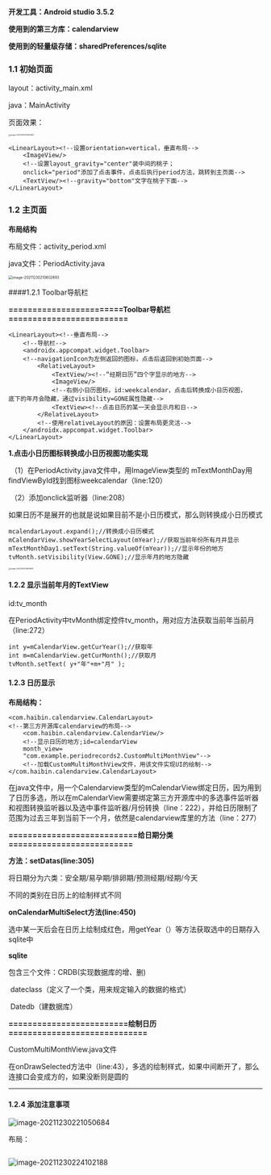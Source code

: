 **开发工具：Android studio 3.5.2**

**使用到的第三方库：calendarview**

**使用到的轻量级存储：sharedPreferences/sqlite**

### 1.1 初始页面

layout：activity_main.xml

java：MainActivity

页面效果：

<img src="README.assets/image-20211230205352365.png" alt="image-20211230205352365" style="zoom:25%;" />

```
<LinearLayout><!--设置orientation=vertical，垂直布局-->
	<ImageView/>
	<!--设置layout_gravity="center"装中间的桃子；
	onclick="period"添加了点击事件，点击后执行period方法，跳转到主页面-->
	<TextView/><!--gravity="bottom"文字在桃子下面-->
</LinearLayout>
```

### 1.2 主页面

**布局结构**

布局文件：activity_period.xml

java文件：PeriodActivity.java

<img src="README.assets/image-20211230210602893.png" alt="image-20211230210602893" style="zoom:50%;" />

####1.2.1 Toolbar导航栏

**========================Toolbar导航栏=========================**

```
<LinearLayout><!--垂直布局-->
	<!--导航栏-->
	<androidx.appcompat.widget.Toolbar>
	<!--navigationIcon为左侧返回的图标，点击后返回到初始页面-->
		<RelativeLayout>
			<TextView/><!--“经期日历”四个字显示的地方-->
			<ImageView/>
			<!--右侧小日历图标，id:weekcalendar，点击后转换成小日历视图，			底下的年月会隐藏，通过visibility=GONE属性隐藏-->
			<TextView><!--点击日历的某一天会显示月和日-->
		</RelativeLayout>
		<!--使用relativeLayout的原因：设置布局更灵活-->
	</androidx.appcompat.widget.Toolbar>
</LinearLayout>
```

**1.点击小日历图标转换成小日历视图功能实现**

​	（1）在PeriodActivity.java文件中，用ImageView类型的 mTextMonthDay用findViewById找到图标weekcalendar（line:120）

​	（2）添加onclick监听器（line:208）

​			如果日历不是展开的也就是说如果目前不是小日历模式，那么则转换成小日历模式

```
mcalendarLayout.expand();//转换成小日历模式
mCalendarView.showYearSelectLayout(mYear);//获取当前年份所有月并显示
mTextMonthDay1.setText(String.valueOf(mYear));//显示年份的地方
tvMonth.setVisibility(View.GONE);//显示年月的地方隐藏
```

<img src="README.assets/image-20211230212639913.png" alt="image-20211230212639913" style="zoom:25%;" />

#### 1.2.2 显示当前年月的TextView

id:tv_month

在PeriodActivity中tvMonth绑定控件tv_month，用对应方法获取当前年当前月（line:272）

```
int y=mCalendarView.getCurYear();//获取年
int m=mCalendarView.getCurMonth();//获取月
tvMonth.setText( y+"年"+m+"月" );
```

#### 1.2.3 日历显示

**布局结构：**

```
<com.haibin.calendarview.CalendarLayout>
<!--第三方开源库calendarview的布局-->
	<com.haibin.calendarview.CalendarView/>
	<!--显示日历的地方;id=calendarView
	month_view=
	"com.example.periodrecords2.CustomMultiMonthView"-->
	<!--加载CustomMultiMonthView文件，用该文件实现UI的绘制-->
</com.haibin.calendarview.CalendarLayout>
```

在java文件中，用一个Calendarview类型的mCalendarView绑定日历，因为用到了日历多选，所以在mCalendarView需要绑定第三方开源库中的多选事件监听器和视图转换监听器以及选中事件监听器/月份转换（line：222），并给日历限制了范围为过去三年到当前下一个月，依然是calendarview库里的方法（line：277）

**===========================给日期分类==========================**

**方法：setDatas(line:305)**

将日期分为六类：安全期/易孕期/排卵期/预测经期/经期/今天

不同的类别在日历上的绘制样式不同

**onCalendarMultiSelect方法(line:450)**

选中某一天后会在日历上绘制成红色，用getYear（）等方法获取选中的日期存入sqlite中

**sqlite**

包含三个文件：CRDB(实现数据库的增、删)

​							dateclass（定义了一个类，用来规定输入的数据的格式）

​							Datedb（建数据库）

**=========================绘制日历=============================**

CustomMultiMonthView.java文件

在onDrawSelected方法中（line:43），多选的绘制样式，如果中间断开了，那么连接口会变成方的，如果没断则是圆的

****

#### 1.2.4 添加注意事项

![image-20211230221050684](README.assets/image-20211230221050684.png)

布局：

```

```

![image-20211230224102188](README.assets/image-20211230224102188.png)